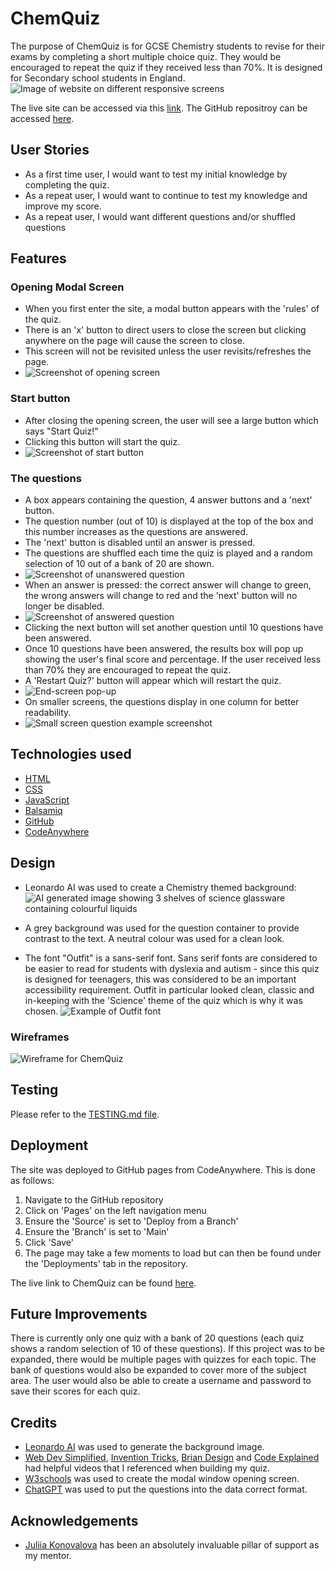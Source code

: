 # ChemQuiz

The purpose of ChemQuiz is for GCSE Chemistry students to revise for their exams by completing a short multiple choice quiz. They would be encouraged to repeat the quiz if they received less than 70%. It is designed for Secondary school students in England.
![Image of website on different responsive screens](assets/images/chemquiz-responsive.png)

The live site can be accessed via this [link](https://elamont174.github.io/chem-quiz/).
The GitHub repositroy can be accessed [here](https://github.com/elamont174/chem-quiz).

## User Stories
- As a first time user, I would want to test my initial knowledge by completing the quiz.
- As a repeat user, I would want to continue to test my knowledge and improve my score.
- As a repeat user, I would want different questions and/or shuffled questions

## Features
### Opening Modal Screen
- When you first enter the site, a modal button appears with the 'rules' of the quiz. 
- There is an 'x' button to direct users to close the screen but clicking anywhere on the page will cause the screen to close. 
- This screen will not be revisited unless the user revisits/refreshes the page.
- ![Screenshot of opening screen](assets/images/open-screen.webp)

### Start button
- After closing the opening screen, the user will see a large button which says "Start Quiz!" 
- Clicking this button will start the quiz.
- ![Screenshot of start button](assets/images/start-button.webp)
  
### The questions
- A box appears containing the question, 4 answer buttons and a 'next' button. 
- The question number (out of 10) is displayed at the top of the box and this number increases as the questions are answered.
- The 'next' button is disabled until an answer is pressed. 
- The questions are shuffled each time the quiz is played and a random selection of 10 out of a bank of 20 are shown. 
- ![Screenshot of unanswered question](assets/images/full-screen.webp)
- When an answer is pressed: the correct answer will change to green, the wrong answers will change to red and the 'next' button will no longer be disabled.
- ![Screenshot of answered question](assets/images/question-answered.webp)
- Clicking the next button will set another question until 10 questions have been answered.
- Once 10 questions have been answered, the results box will pop up showing the user's final score and percentage. If the user received less than 70% they are encouraged to repeat the quiz. 
- A 'Restart Quiz?' button will appear which will restart the quiz.
- ![End-screen pop-up](assets/images/end-screen.png)
- On smaller screens, the questions display in one column for better readability. 
- ![Small screen question example screenshot](assets/images/media-query.png)

## Technologies used

- [HTML](https://codeinstitute.net/blog/what-is-html-and-why-should-i-learn-it/)
- [CSS](https://codeinstitute.net/blog/what-is-css-and-why-should-i-learn-it/)
- [JavaScript](https://codeinstitute.net/blog/what-is-javascript-and-why-should-i-learn-it/)
- [Balsamiq](https://balsamiq.com/)
- [GitHub](https://github.com/)
- [CodeAnywhere](https://app.codeanywhere.com/)

## Design
- Leonardo AI was used to create a Chemistry themed background:
![AI generated image showing 3 shelves of science glassware containing colourful liquids](assets/images/colourchem.jpg)

- A grey background was used for the question container to provide contrast to the text. A neutral colour was used for a clean look.

- The font "Outfit" is a sans-serif font. Sans serif fonts are considered to be easier to read for students with dyslexia and autism - since this quiz is designed for teenagers, this was considered to be an important accessibility requirement. Outfit in particular looked clean, classic and in-keeping with the 'Science' theme of the quiz which is why it was chosen. 
![Example of Outfit font](assets/images/outfit-font.png)

### Wireframes
![Wireframe for ChemQuiz](assets/images/chemquiz-wireframe.png)

## Testing
Please refer to the [TESTING.md file](TESTING.md).

## Deployment
The site was deployed to GitHub pages from CodeAnywhere. This is done as follows:
1. Navigate to the GitHub repository
2. Click on 'Pages' on the left navigation menu
3. Ensure the 'Source' is set to 'Deploy from a Branch'
4. Ensure the 'Branch' is set to 'Main'
5. Click 'Save' 
6. The page may take a few moments to load but can then be found under the 'Deployments' tab in the repository.

The live link to ChemQuiz can be found [here](https://elamont174.github.io/chem-quiz/).

## Future Improvements
There is currently only one quiz with a bank of 20 questions (each quiz shows a random selection of 10 of these questions). If this project was to be expanded, there would be multiple pages with quizzes for each topic. The bank of questions would also be expanded to cover more of the subject area. The user would also be able to create a username and password to save their scores for each quiz. 

## Credits
- [Leonardo AI](https://leonardo.ai/) was used to generate the background image.
- [Web Dev Simplified](https://www.youtube.com/@WebDevSimplified), [Invention Tricks](https://www.youtube.com/watch?v=WHHYz8rZmDU), [Brian Design](https://www.youtube.com/watch?v=f4fB9Xg2JEY) and [Code Explained](https://www.youtube.com/watch?v=49pYIMygIcU) had helpful videos that I referenced when building my quiz.
- [W3schools](https://www.w3schools.com/howto/howto_css_modals.asp) was used to create the modal window opening screen.
- [ChatGPT](https://chat.openai.com/) was used to put the questions into the data correct format.

## Acknowledgements
- [Juliia Konovalova](https://github.com/IuliiaKonovalova) has been an absolutely invaluable pillar of support as my mentor. 
